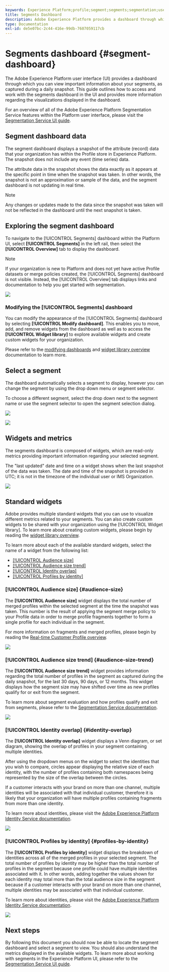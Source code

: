 ```yaml
---
keywords: Experience Platform;profile;segment;segments;segmentation;user interface;UI;customization;segment dashboard;dashboard
title: Segments Dashboard
description: Adobe Experience Platform provides a dashboard through which you can view important information about segments your organization has created. 
type: Documentation
exl-id: de5e07bc-2c44-416e-99db-7607059117cb
---
```

# Segments dashboard {#segment-dashboard}

The Adobe Experience Platform user interface (UI) provides a dashboard through which you can view important information about your segments, as captured during a daily snapshot. This guide outlines how to access and work with the segments dashboard in the UI and provides more information regarding the visualizations displayed in the dashboard.  

For an overview of all of the Adobe Experience Platform Segmentation Service features within the Platform user interface, please visit the [Segmentation Service UI guide](../../segmentation/ui/overview.md).

## Segment dashboard data

The segment dashboard displays a snapshot of the attribute (record) data that your organization has within the Profile store in Experience Platform. The snapshot does not include any event (time series) data. 

The attribute data in the snapshot shows the data exactly as it appears at the specific point in time when the snapshot was taken. In other words, the snapshot is not an approximation or sample of the data, and the segment dashboard is not updating in real time.

>[!NOTE]
>
>Any changes or updates made to the data since the snapshot was taken will not be reflected in the dashboard until the next snapshot is taken.

## Exploring the segment dashboard

To navigate to the [!UICONTROL Segments] dashboard within the Platform UI, select **[!UICONTROL Segments]** in the left rail, then select the **[!UICONTROL Overview]** tab to display the dashboard.

>[!NOTE]
>
>If your organization is new to Platform and does not yet have active Profile datasets or merge policies created, the [!UICONTROL Segments] dashboard is not visible. Instead, the [!UICONTROL Overview] tab displays links and documentation to help you get started with segmentation.

![](../images/segments/dashboard-overview.png)

### Modifying the [!UICONTROL Segments] dashboard

You can modify the appearance of the [!UICONTROL Segments] dashboard by selecting **[!UICONTROL Modify dashboard]**. This enables you to move, add, and remove widgets from the dashboard as well as to access the **[!UICONTROL Widget library]** to explore available widgets and create custom widgets for your organization. 

Please refer to the [modifying dashboards](../customize/modify.md) and [widget library overview](../customize/widget-library.md) documentation to learn more.

## Select a segment

The dashboard automatically selects a segment to display, however you can change the segment by using the drop down menu or segment selector. 

To choose a different segment, select the drop down next to the segment name or use the segment selector to open the segment selection dialog.

![](../images/segments/change-segment.png)

![](../images/segments/select-segment-dialog.png)

## Widgets and metrics

The segments dashboard is composed of widgets, which are read-only metrics providing important information regarding your selected segment. 

The "last updated" date and time on a widget shows when the last snapshot of the data was taken. The date and time of the snapshot is provided in UTC; it is not in the timezone of the individual user or IMS Organization.

![](../images/segments/widget-timestamp.png)

## Standard widgets

Adobe provides multiple standard widgets that you can use to visualize different metrics related to your segments. You can also create custom widgets to be shared with your organization using the [!UICONTROL Widget library]. To learn more about creating custom widgets, please begin by reading the [widget library overview](../customize/widget-library.md).

To learn more about each of the available standard widgets, select the name of a widget from the following list:

* [[!UICONTROL Audience size]](#audience-size)
* [[!UICONTROL Audience size trend]](#audience-size-trend)
* [[!UICONTROL Identity overlap]](#identity-overlap)
* [[!UICONTROL Profiles by identity]](#profiles-by-identity)

### [!UICONTROL Audience size] {#audience-size}

The **[!UICONTROL Audience size]** widget displays the total number of merged profiles within the selected segment at the time the snapshot was taken. This number is the result of applying the segment merge policy to your Profile data in order to merge profile fragments together to form a single profile for each individual in the segment. 

For more information on fragments and merged profiles, please begin by reading the [Real-time Customer Profile overview](../../profile/home.md).

![](../images/segments/audience-size.png)

### [!UICONTROL Audience size trend] {#audience-size-trend}

The **[!UICONTROL Audience size trend]** widget provides information regarding the total number of profiles in the segment as captured during the daily snapshot, for the last 30 days, 90 days, or 12 months. This widget displays how the segment size may have shifted over time as new profiles qualify for or exit from the segment. 

To learn more about segment evaluation and how profiles qualify and exit from segments, please refer to the [Segmentation Service documentation](../../segmentation/home.md).

![](../images/segments/audience-size-trend.png)

### [!UICONTROL Identity overlap] {#identity-overlap}

The **[!UICONTROL Identity overlap]** widget displays a Venn diagram, or set diagram, showing the overlap of profiles in your segment containing multiple identities. 

After using the dropdown menus on the widget to select the identities that you wish to compare, circles appear displaying the relative size of each identity, with the number of profiles containing both namespaces being represented by the size of the overlap between the circles.

If a customer interacts with your brand on more than one channel, multiple identities will be associated with that individual customer, therefore it is likely that your organization will have multiple profiles containing fragments from more than one identity.

To learn more about identities, please visit the [Adobe Experience Platform Identity Service documentation](../../identity-service/home.md).

![](../images/segments/identity-overlap.png)

### [!UICONTROL Profiles by identity] {#profiles-by-identity}

The **[!UICONTROL Profiles by identity]** widget displays the breakdown of identities across all of the merged profiles in your selected segment. The total number of profiles by identity may be higher than the total number of profiles in the segment because one profile could have multiple identities associated with it. In other words, adding together the values shown for each identity may total more than the total audience size in the segment because if a customer interacts with your brand on more than one channel, multiple identities may be associated with that individual customer.

To learn more about identities, please visit the [Adobe Experience Platform Identity Service documentation](../../identity-service/home.md).

![](../images/segments/profiles-by-identity.png)

## Next steps

By following this document you should now be able to locate the segment dashboard and select a segment to view. You should also understand the metrics displayed in the available widgets. To learn more about working with segments in the Experience Platform UI, please refer to the [Segmentation Service UI guide](../../segmentation/ui/overview.md).
